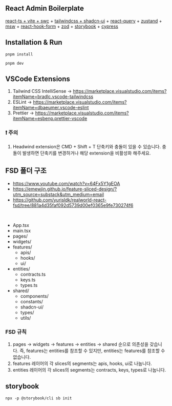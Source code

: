 ## React Admin Boilerplate

[react-ts + vite + swc](https://github.com/vitejs/vite-plugin-react-swc) + [tailwindcss + shadcn-ui](https://ui.shadcn.com/docs/installation/vite) + [react-query](https://tanstack.com/query/latest/docs/framework/react/overview) + [zustand](https://github.com/pmndrs/zustand) + [msw](https://mswjs.io) + [react-hook-form](https://react-hook-form.com/) + [zod](https://zod.dev) + [storybook](https://storybook.js.org) + [cypress](https://www.cypress.io)

## Installation & Run

```shell
pnpm install

pnpm dev
```

## VSCode Extensions

1. Tailwind CSS IntelliSense -> https://marketplace.visualstudio.com/items?itemName=bradlc.vscode-tailwindcss
2. ESLint -> https://marketplace.visualstudio.com/items?itemName=dbaeumer.vscode-eslint
3. Prettier -> https://marketplace.visualstudio.com/items?itemName=esbenp.prettier-vscode

### ❗️ 주의

1. Headwind extension은 CMD + Shift + T 단축키와 충돌이 있을 수 있습니다. 충돌이 발생하면 단축키를 변경하거나 해당 extension을 비활성화 해주세요.

## FSD 폴더 구조

- https://www.youtube.com/watch?v=64Fx5Y1gEOA
- https://emewjin.github.io/feature-sliced-design/?utm_source=substack&utm_medium=email
- https://github.com/yurisldk/realworld-react-fsd/tree/881a4d35faf092d5739d00ef0365e9fe730274f6

<br />

- App.tsx
- main.tsx
- pages/
- widgets/
- features/
  - apis/
  - hooks/
  - ui/
- entities/
  - contracts.ts
  - keys.ts
  - types.ts
- shared/
  - components/
  - constants/
  - shadcn-ui/
  - types/
  - utils/

### FSD 규칙

1. pages -> widgets -> features -> entities -> shared 순으로 의존성을 갖습니다.
   즉, features는 entities를 참조할 수 있지만, entities는 features를 참조할 수 없습니다.
2. features 레이어의 각 slices의 segments는 apis, hooks, ui로 나눕니다.
3. entities 레이어의 각 slices의 segments는 contracts, keys, types로 나눕니다.

## storybook

```shell
npx -p @storybook/cli sb init
```
